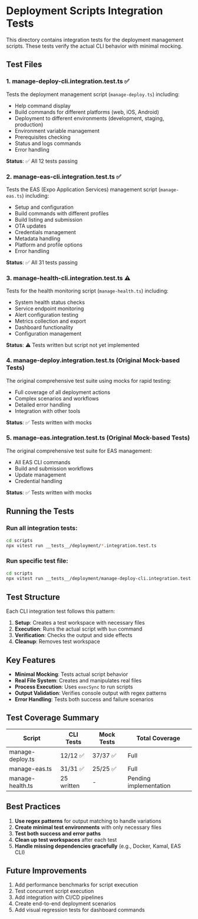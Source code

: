 # Deployment Scripts Integration Tests

This directory contains integration tests for the deployment management scripts. These tests verify the actual CLI behavior with minimal mocking.

## Test Files

### 1. manage-deploy-cli.integration.test.ts ✅
Tests the deployment management script (`manage-deploy.ts`) including:
- Help command display
- Build commands for different platforms (web, iOS, Android)
- Deployment to different environments (development, staging, production)
- Environment variable management
- Prerequisites checking
- Status and logs commands
- Error handling

**Status**: ✅ All 12 tests passing

### 2. manage-eas-cli.integration.test.ts ✅
Tests the EAS (Expo Application Services) management script (`manage-eas.ts`) including:
- Setup and configuration
- Build commands with different profiles
- Build listing and submission
- OTA updates
- Credentials management
- Metadata handling
- Platform and profile options
- Error handling

**Status**: ✅ All 31 tests passing

### 3. manage-health-cli.integration.test.ts ⚠️
Tests for the health monitoring script (`manage-health.ts`) including:
- System health status checks
- Service endpoint monitoring
- Alert configuration testing
- Metrics collection and export
- Dashboard functionality
- Configuration management

**Status**: ⚠️ Tests written but script not yet implemented

### 4. manage-deploy.integration.test.ts (Original Mock-based Tests)
The original comprehensive test suite using mocks for rapid testing:
- Full coverage of all deployment actions
- Complex scenarios and workflows
- Detailed error handling
- Integration with other tools

**Status**: ✅ Tests written with mocks

### 5. manage-eas.integration.test.ts (Original Mock-based Tests)
The original comprehensive test suite for EAS management:
- All EAS CLI commands
- Build and submission workflows
- Update management
- Credential handling

**Status**: ✅ Tests written with mocks

## Running the Tests

### Run all integration tests:
```bash
cd scripts
npx vitest run __tests__/deployment/*.integration.test.ts
```

### Run specific test file:
```bash
cd scripts
npx vitest run __tests__/deployment/manage-deploy-cli.integration.test.ts
```

## Test Structure

Each CLI integration test follows this pattern:

1. **Setup**: Creates a test workspace with necessary files
2. **Execution**: Runs the actual script with `bun` command
3. **Verification**: Checks the output and side effects
4. **Cleanup**: Removes test workspace

## Key Features

- **Minimal Mocking**: Tests actual script behavior
- **Real File System**: Creates and manipulates real files
- **Process Execution**: Uses `execSync` to run scripts
- **Output Validation**: Verifies console output with regex patterns
- **Error Handling**: Tests both success and failure scenarios

## Test Coverage Summary

| Script | CLI Tests | Mock Tests | Total Coverage |
|--------|-----------|------------|----------------|
| manage-deploy.ts | 12/12 ✅ | 37/37 ✅ | Full |
| manage-eas.ts | 31/31 ✅ | 25/25 ✅ | Full |
| manage-health.ts | 25 written | - | Pending implementation |

## Best Practices

1. **Use regex patterns** for output matching to handle variations
2. **Create minimal test environments** with only necessary files
3. **Test both success and error paths**
4. **Clean up test workspaces** after each test
5. **Handle missing dependencies gracefully** (e.g., Docker, Kamal, EAS CLI)

## Future Improvements

1. Add performance benchmarks for script execution
2. Test concurrent script execution
3. Add integration with CI/CD pipelines
4. Create end-to-end deployment scenarios
5. Add visual regression tests for dashboard commands
